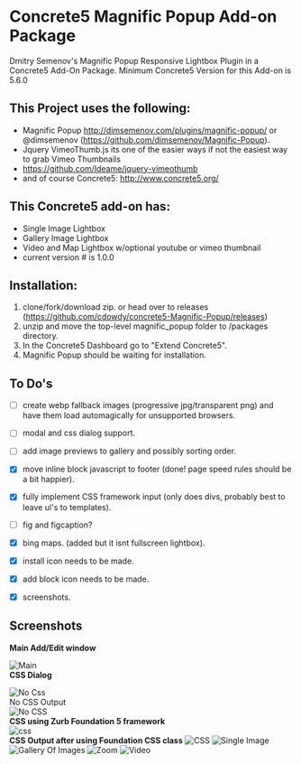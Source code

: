 Concrete5 Magnific Popup Add-on Package
=======================================

Dmitry Semenov's Magnific Popup Responsive Lightbox Plugin in a Concrete5 Add-On Package.
Minimum Concrete5 Version for this Add-on is 5.6.0

This Project uses the following:
-------------------------------------
- Magnific Popup http://dimsemenov.com/plugins/magnific-popup/ or @dimsemenov (https://github.com/dimsemenov/Magnific-Popup).  
- Jquery VimeoThumb.js its one of the easier ways if not the easiest way to grab Vimeo Thumbnails
- https://github.com/Ideame/jquery-vimeothumb  
- and of course Concrete5:  http://www.concrete5.org/

This Concrete5 add-on has:
--------------------------
- Single Image Lightbox
- Gallery Image Lightbox
- Video and Map Lightbox w/optional youtube or vimeo thumbnail
- current version # is 1.0.0

Installation:
-------------

1. clone/fork/download zip. or head over to releases (https://github.com/cdowdy/concrete5-Magnific-Popup/releases)
2. unzip and move the top-level magnific_popup folder to /packages directory.  
3. In the Concrete5 Dashboard go to "Extend Concrete5".  
4. Magnific Popup should be waiting for installation.


To Do's
------
- [ ] create webp fallback images (progressive jpg/transparent png) and have them load automagically for unsupported browsers.
- [ ] modal and css dialog support.
- [ ] add image previews to gallery and possibly sorting order.
- [x] move inline block javascript to footer (done! page speed rules should be a bit happier).
- [x] fully implement CSS framework input (only does divs, probably best to leave ul's to templates).
- [ ] fig and figcaption? 
- [x] bing maps. (added but it isnt fullscreen lightbox). 
- [x] install icon needs to be made.
- [x] add block icon needs to be made.
- [x] screenshots.


Screenshots
-----------
**Main Add/Edit window**  

![Main](./screenshots/magnific.png)  
**CSS Dialog**  

![No Css](./screenshots/noCssDialog.png "No CSS Dialog")  
No CSS Output  
![No CSS](./screenshots/nocss.png)  
**CSS using Zurb Foundation 5 framework**  
![css](./screenshots/cssDialog.png)  
**CSS Output after using Foundation CSS class**
![CSS](./screenshots/with_css.png)
![Single Image](./screenshots/single.png)
![Gallery Of Images](./screenshots/gallery.png)
![Zoom](./screenshots/zoom.png)
![Video](./screenshots/video.png)



